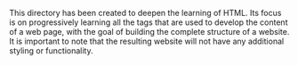 This directory has been created to deepen the learning of HTML. Its focus is on progressively learning all the tags that are used to develop the content of a web page, with the goal of building the complete structure of a website. It is important to note that the resulting website will not have any additional styling or functionality.